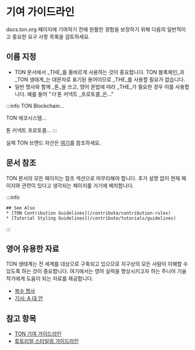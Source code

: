 # 기여 가이드라인

docs.ton.org 페이지에 기여하기 전에 원활한 경험을 보장하기 위해 다음의 일반적이고 중요한 요구 사항 목록을 검토하세요.

## 이름 지정

- TON 문서에서 _THE_를 올바르게 사용하는 것이 중요합니다. TON 블록체인_과 _TON 생태계_는 대문자로 표기된 용어이므로 _THE_를 사용할 필요가 없습니다.
- 일반 명사와 함께 _톤_을 쓰고, 영어 문법에 따라 _THE_가 필요한 경우 이를 사용합니다. 예를 들어 "*더* 톤 커넥트 _프로토콜_은..."

:::info
TON Blockchain...

TON 에코시스템...

톤 커넥트 프로토콜...
:::

실제 TON 브랜드 자산은 [여기](https://ton.org/en/brand-assets)를 참조하세요.

## 문서 참조

TON 문서의 모든 페이지는 참조 섹션으로 마무리해야 합니다. 추가 설명 없이 현재 페이지와 관련이 있다고 생각되는 페이지를 거기에 배치합니다.

:::info

```
## See Also
* [TON Contribution Guidelines](/contribute/contribution-rules)
* [Tutorial Styling Guidelines](/contribute/tutorials/guidelines)
```

:::

## 영어 유용한 자료

TON 생태계는 전 세계를 대상으로 구축되고 있으므로 지구상의 모든 사람이 이해할 수 있도록 하는 것이 중요합니다. 여기에서는 영어 실력을 향상시키고자 하는 주니어 기술 작가에게 도움이 되는 자료를 제공합니다.

- [복수 명사](https://www.grammarly.com/blog/plural-nouns/)
- [기사: A 대 안](https://owl.purdue.edu/owl/general_writing/grammar/articles_a_versus_an.html)

## 참고 항목

- [TON 기여 가이드라인](/contribute/contribution-rules)
- [튜토리얼 스타일링 가이드라인](/contribute/tutorials/guidelines)
